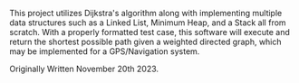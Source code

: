 This project utilizes Dijkstra's algorithm along with implementing multiple data structures such as a Linked List,
Minimum Heap, and a Stack all from scratch. With a properly formatted test case, this software will execute and return
the shortest possible path given a weighted directed graph, which may be implemented for a GPS/Navigation system.

Originally Written November 20th 2023.

